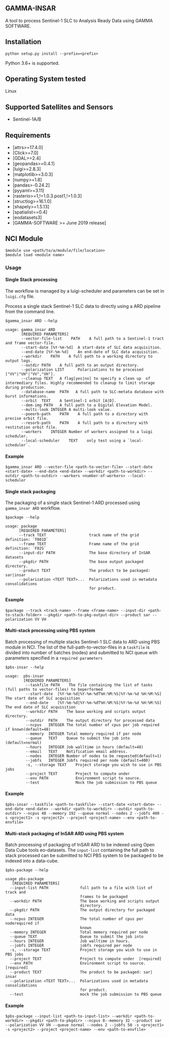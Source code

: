 ## GAMMA-INSAR

A tool to process Sentinel-1 SLC to Analysis Ready Data using GAMMA SOFTWARE.

## Installation

    python setup.py install --prefix=<prefix> 

Python 3.6+ is supported.

## Operating System tested
Linux

## Supported Satellites and Sensors
* Sentinel-1A/B

## Requirements
* [attrs>=17.4.0]
* [Click>=7.0]
* [GDAL>=2.4]
* [geopandas>=0.4.1]
* [luigi>=2.8.3]
* [matplotlib>=3.0.3]
* [numpy>=1.8]
* [pandas>-0.24.2]
* [pyyaml>=3.11]
* [rasterio>=1,!=1.0.3.post1,!=1.0.3]
* [structlog>=16.1.0]
* [shapely>=1.5.13]
* [spatialist==0.4]
* [eodatasets3]
* [GAMMA-SOFTWARE >= June 2019 release]


## NCI Module
    
	$module use <path/to/a/module/file/location>
	$module load <module name>

### Usage
#### Single Stack processing 
The workflow is managed by a luigi-scheduler and parameters can be set in `luigi.cfg` file.

Process a single stack Sentinel-1 SLC data to directly using a ARD pipeline from the command line.

	$gamma_insar ARD --help

	usage: gamma_insar ARD
		   [REQUIRED PARAMETERS]
		   --vector-file-list    PATH    A full path to a Sentinel-1 tract and frame vector-file.
		   --start-date [%Y-%m-%d]  A start-date of SLC data acquisition.
		   --end-date [%Y-%m-%d]    An end-date of SLC data acquisition.
		   --workdir    PATH    A full path to a working directory to output logs.
		   --outdir PATH    A full path to an output directory.
		   --polarization LIST      Polarizations to be processed ["VV"|"VH"|"VV","VH"].	
		   --cleanup TEXT   A flag[yes|no] to specify a clean up  of intermediary files. Highly recommended to cleanup to limit storage during production.
		   --database-name  PATH   A full path to SLC-metata database with burst informations.
		   --orbit  TEXT    A Sentinel-1 orbit [A|D].
		   --dem-img PATH   A full path to a Digital Elevation Model.
		   --multi-look INTEGER A multi-look value.
		   --poeorb-path    PATH    A full path to a directory with precise orbit file.
		   --resorb-path    PATH    A full path to a directory with restitution orbit file.
		   --workers    INTEGER Number of workers assigned to a luigi scheduler.
		   --local-scheduler    TEXT    only test using a `local-scheduler`.


#### Example 

	$gamma_insar ARD --vector-file <path-to-vector-file> --start-date <start-date> --end-date <end-date> --workdir <path-to-workdir> --outdir <path-to-outdir> --workers <number-of-workers> --local-scheduler 

#### Single stack packaging 
The packaging of a single stack Sentinel-1 ARD processed using `gamma_insar ARD` workflow.

    $package --help
    
    usage: package 
          [REQUIRED PARAMETERS]
          --track TEXT                   track name of the grid definition: `T001D`
          --frame TEXT                   Frame name of the grid definition: `F02S`
          --input-dir PATH               The base directory of InSAR datasets
          --pkgdir PATH                  The base output packaged directory.
          --product TEXT                 The product to be packaged: sar|insar
          --polarization <TEXT TEXT>...  Polarizations used in metadata consolidations
                                         for product.

#### Example 

	$package --track <track-name> --frame <frame-name> --input-dir <path-to-stack-folder> --pkgdir <path-to-pkg-output-dir> --product sar --polarization VV VH 


#### Multi-stack processing using PBS system
Batch processing of multiple stacks Sentinel-1 SLC data to ARD using PBS module in NCI.
The list of the full-path-to-vector-files in a `taskfile` is divided into number of batches (nodes)
and submitted to NCI queue with parameters specified in a `required parameters`

    $pbs-insar --help 
    
    usage:  pbs-insar
            [REQUIRED PARAMETERS]
             --taskfile PATH    The file containing the list of tasks (full paths to vector-files) to beperformed
             --start-date  [%Y-%m-%d|%Y-%m-%dT%H:%M:%S|%Y-%m-%d %H:%M:%S]  The start date of SLC acquisition
             --end-date    [%Y-%m-%d|%Y-%m-%dT%H:%M:%S|%Y-%m-%d %H:%M:%S]  The end date of SLC acquisition
             --workdir PATH    The base working and scripts output directory.
             --outdir  PATH    The output directory for processed data
             --ncpus   INTEGER The total number of cpus per job required if known(default=48)
             --memory  INTEGER Total memory required if per node
             --queue   TEXT    Queue to submit the job into (default=normal)
             --hours   INTEGER Job walltime in hours (default=48)
             --email   TEXT    Notification email address.
             --nodes   INTEGER Number of nodes to be requested(default=1)
             --jobfs   INTEGER Jobfs required per node (default=400)
             -s, --storage TEXT    Project storage you wish to use in PBS jobs
             --project TEXT        Project to compute under
             --env PATH            Environment script to source.
             --test                Mock the job submission to PBS queue

#### Example 

	$pbs-insar --taskfile <path-to-taskfile> --start-date <start-date> --end-date <end-date> --workdir <path-to-workdir> --outdir <path-to-outdir> --ncpus 48 --memory 192 --queue normal --nodes 2 --jobfs 400 -s <project1> -s <project2> --project <project-name> --env <path-to-envfile> 

#### Multi-stack packaging of InSAR ARD using PBS system
Batch processing of packaging of InSAR ARD to be indexed using Open Data Cube tools eo-datasets. 
The `input-list` containing the full path to stack processed can be submitted to NCI PBS system 
to be packaged to be indexed into a data-cube. 

    $pbs-package --help 
    
    usage pbs-package
       [REQUIRED PARAMETERS]
      --input-list PATH              full path to a file with list of track and
                                     frames to be packaged
      --workdir PATH                 The base working and scripts output
                                     directory.
      --pkgdir PATH                  The output directory for packaged data
      --ncpus INTEGER                The total number of cpus per noderequired if
                                     known
      --memory INTEGER               Total memory required per node
      --queue TEXT                   Queue to submit the job into
      --hours INTEGER                Job walltime in hours.
      --jobfs INTEGER                jobfs required per node
      -s, --storage TEXT             Project storage you wish to use in PBS jobs
      --project TEXT                 Project to compute under  [required]
      --env PATH                     Environment script to source.  [required]
      --product TEXT                 The product to be packaged: sar| insar
      --polarization <TEXT TEXT>...  Polarizations used in metadata consolidations
                                     for product.
      --test                         mock the job submission to PBS queue

#### Example 

	$pbs-package --input-list <path-to-input-list> --workdir <path-to-workdir> --pkgdir <path-to-pkgdir> --ncpus 8--memory 32 --product sar --polarization VV VH --queue normal --nodes 2 --jobfs 50 -s <project1> -s <project2> --project <project-name> --env <path-to-envfile> 
